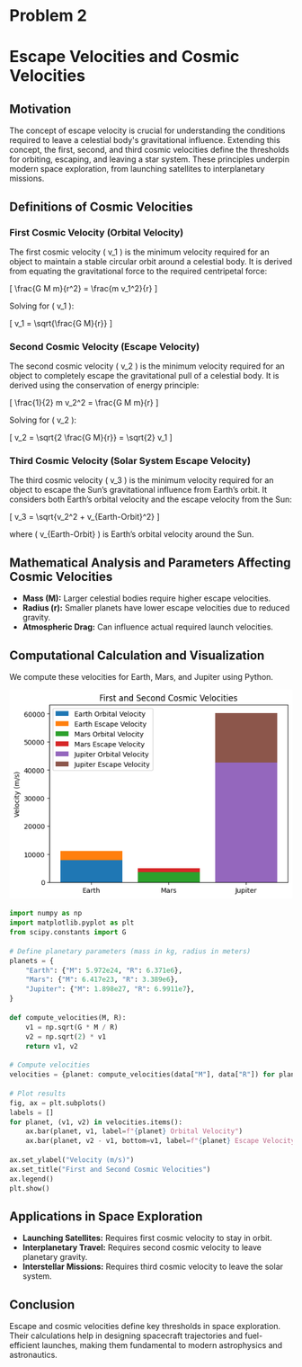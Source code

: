 # Problem 2

# Escape Velocities and Cosmic Velocities

## **Motivation**
The concept of escape velocity is crucial for understanding the conditions required to leave a celestial body's gravitational influence. Extending this concept, the first, second, and third cosmic velocities define the thresholds for orbiting, escaping, and leaving a star system. These principles underpin modern space exploration, from launching satellites to interplanetary missions.

## **Definitions of Cosmic Velocities**
### **First Cosmic Velocity (Orbital Velocity)**
The first cosmic velocity \( v_1 \) is the minimum velocity required for an object to maintain a stable circular orbit around a celestial body. It is derived from equating the gravitational force to the required centripetal force:

\[ \frac{G M m}{r^2} = \frac{m v_1^2}{r} \]

Solving for \( v_1 \):

\[ v_1 = \sqrt{\frac{G M}{r}} \]

### **Second Cosmic Velocity (Escape Velocity)**
The second cosmic velocity \( v_2 \) is the minimum velocity required for an object to completely escape the gravitational pull of a celestial body. It is derived using the conservation of energy principle:

\[ \frac{1}{2} m v_2^2 = \frac{G M m}{r} \]

Solving for \( v_2 \):

\[ v_2 = \sqrt{2 \frac{G M}{r}} = \sqrt{2} v_1 \]

### **Third Cosmic Velocity (Solar System Escape Velocity)**
The third cosmic velocity \( v_3 \) is the minimum velocity required for an object to escape the Sun’s gravitational influence from Earth’s orbit. It considers both Earth’s orbital velocity and the escape velocity from the Sun:

\[ v_3 = \sqrt{v_2^2 + v_{Earth-Orbit}^2} \]

where \( v_{Earth-Orbit} \) is Earth’s orbital velocity around the Sun.

## **Mathematical Analysis and Parameters Affecting Cosmic Velocities**
- **Mass (M):** Larger celestial bodies require higher escape velocities.
- **Radius (r):** Smaller planets have lower escape velocities due to reduced gravity.
- **Atmospheric Drag:** Can influence actual required launch velocities.

## **Computational Calculation and Visualization**
We compute these velocities for Earth, Mars, and Jupiter using Python.

![alt text](image-1.png)

```python
import numpy as np
import matplotlib.pyplot as plt
from scipy.constants import G

# Define planetary parameters (mass in kg, radius in meters)
planets = {
    "Earth": {"M": 5.972e24, "R": 6.371e6},
    "Mars": {"M": 6.417e23, "R": 3.389e6},
    "Jupiter": {"M": 1.898e27, "R": 6.9911e7},
}

def compute_velocities(M, R):
    v1 = np.sqrt(G * M / R)
    v2 = np.sqrt(2) * v1
    return v1, v2

# Compute velocities
velocities = {planet: compute_velocities(data["M"], data["R"]) for planet, data in planets.items()}

# Plot results
fig, ax = plt.subplots()
labels = []
for planet, (v1, v2) in velocities.items():
    ax.bar(planet, v1, label=f"{planet} Orbital Velocity")
    ax.bar(planet, v2 - v1, bottom=v1, label=f"{planet} Escape Velocity")

ax.set_ylabel("Velocity (m/s)")
ax.set_title("First and Second Cosmic Velocities")
ax.legend()
plt.show()
```

## **Applications in Space Exploration**
- **Launching Satellites:** Requires first cosmic velocity to stay in orbit.
- **Interplanetary Travel:** Requires second cosmic velocity to leave planetary gravity.
- **Interstellar Missions:** Requires third cosmic velocity to leave the solar system.

## **Conclusion**
Escape and cosmic velocities define key thresholds in space exploration. Their calculations help in designing spacecraft trajectories and fuel-efficient launches, making them fundamental to modern astrophysics and astronautics.

